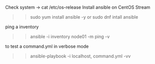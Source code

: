 Check system -> cat /etc/os-release
Install ansible on CentOS Stream

> > sudo yum install ansible -y
> > or
> > sudo dnf intall ansible

ping a inventory

> > ansible -i inventory node01 -m ping -v

to test a command.yml in verbose mode

> > ansible-playbook -i localhost, command.yml -vv
